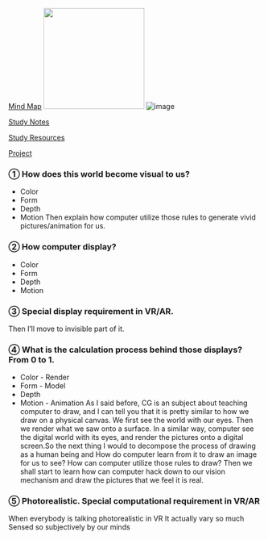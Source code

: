 [Mind Map](https://cosimaxr.github.io/Blog/CG) 
<img src="CG_MindMap/CG_Overview.png" width="200" height="200" />
![image](CG_MindMap/CG_Overview.png)

[Study Notes](https://cosimaxr.github.io/Blog/CG_StudyResources) 

[Study Resources](https://cosimaxr.github.io/Blog/CG_StudyResources) 

[Project](https://cosimaxr.github.io/Blog/CG) 

### ① How does this world become visual to us? 
- Color
- Form
- Depth
- Motion
Then explain how computer utilize those rules to generate vivid pictures/animation for us.

### ② How computer display?
- Color
- Form
- Depth
- Motion

### ③ Special display requirement in VR/AR.
Then I’ll move to invisible part of it.

### ④ What is the calculation process behind those displays? From 0 to 1.
- Color - Render
- Form - Model
- Depth 
- Motion - Animation
As I said before, CG is an subject about teaching computer to draw, and I can tell you that it is pretty similar to how we draw on a physical canvas. We first see the world with our eyes. Then we render what we saw onto a surface. In a similar way, computer see the digital world with its eyes, and render the pictures onto a digital screen.So the next thing I would to decompose the process of drawing as a human being and How do computer learn from it to draw an image for us to see? 
How can computer utilize those rules to draw? Then we shall start to learn how can computer hack down to our vision mechanism and draw the pictures that we feel it is real.

### ⑤ Photorealistic. Special computational requirement in VR/AR
When everybody is talking photorealistic in VR
It actually vary so much 
Sensed so subjectively by our minds
